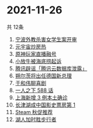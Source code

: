 # 2021-11-26
  共 12条

  <!-- BEGIN -->
  <!-- 最后更新时间:Fri Nov 26 2021 08:13:19 GMT+0000 (Coordinated Universal Time) -->
  1. [宁波外教杀害女学生案开审](https://www.zhihu.com/search?q=宁波外教)
1. [元宇宙炒房热](https://www.zhihu.com/search?q=元宇宙)
1. [原神玩家直播融号](https://www.zhihu.com/search?q=原神)
1. [小放牛被海底捞起诉](https://www.zhihu.com/search?q=小放牛)
1. [腾讯辟谣「腾讯云数据库泄露」](https://www.zhihu.com/search?q=腾讯)
1. [朔尔茨将出任德国新总理](https://www.zhihu.com/search?q=朔尔茨)
1. [于和伟聊喜剧](https://www.zhihu.com/search?q=一年一度喜剧大赛)
1. [一人之下 588 话](https://www.zhihu.com/search?q=一人之下)
1. [上海新增 3 例本土确诊](https://www.zhihu.com/search?q=上海疫情)
1. [长津湖成中国影史票房第 1](https://www.zhihu.com/search?q=长津湖)
1. [Steam 秋促推荐](https://www.zhihu.com/search?q=steam)
1. [湖人加时胜步行者](https://www.zhihu.com/search?q=湖人)
  <!-- END -->
  